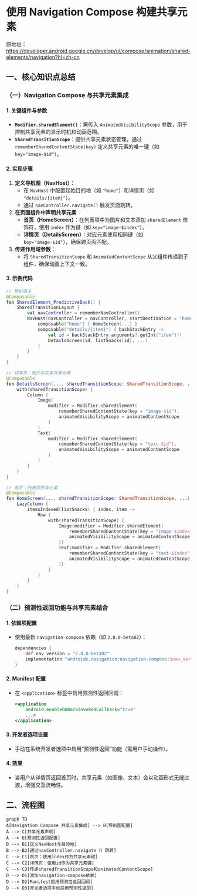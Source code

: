 
# 使用 Navigation Compose 构建共享元素

原地址：<https://developer.android.google.cn/develop/ui/compose/animation/shared-elements/navigation?hl=zh-cn>

## 一、核心知识点总结

### （一）Navigation Compose 与共享元素集成

#### 1. **关键组件与参数**

- **`Modifier.sharedElement()`**：需传入 `AnimatedVisibilityScope` 参数，用于控制共享元素的显示时机和动画范围。
- **`SharedTransitionScope`**：提供共享元素状态管理，通过 `rememberSharedContentState(key)` 定义共享元素的唯一键（如 `key="image-$id"`）。

#### 2. **实现步骤**

1. **定义导航图（NavHost）**：
   - 在 `NavHost` 中配置起始目的地（如 `"home"`）和详情页（如 `"details/{item}"`）。
   - 通过 `navController.navigate()` 触发页面跳转。
2. **在页面组件中声明共享元素**：
   - **首页（HomeScreen）**：在列表项中为图片和文本添加 `sharedElement` 修饰符，使用 `index` 作为键（如 `key="image-$index"`）。
   - **详情页（DetailsScreen）**：对应元素使用相同键（如 `key="image-$id"`），确保跨页面匹配。
3. **传递作用域参数**：
   - 将 `SharedTransitionScope` 和 `AnimatedContentScope` 从父组件传递到子组件，确保动画上下文一致。

#### 3. **示例代码**

```kotlin
// 导航宿主
@Composable
fun SharedElement_PredictiveBack() {
    SharedTransitionLayout {
        val navController = rememberNavController()
        NavHost(navController = navController, startDestination = "home") {
            composable("home") { HomeScreen(...) }
            composable("details/{item}") { backStackEntry ->
                val id = backStackEntry.arguments?.getInt("item")!!
                DetailsScreen(id, listSnacks[id], ...)
            }
        }
    }
}

// 详情页：图片和文本共享元素
@Composable
fun DetailsScreen(..., sharedTransitionScope: SharedTransitionScope, ...) {
    with(sharedTransitionScope) {
        Column {
            Image(
                modifier = Modifier.sharedElement(
                    rememberSharedContentState(key = "image-$id"),
                    animatedVisibilityScope = animatedContentScope
                )
            )
            Text(
                modifier = Modifier.sharedElement(
                    rememberSharedContentState(key = "text-$id"),
                    animatedVisibilityScope = animatedContentScope
                )
            )
        }
    }
}

// 首页：列表项共享元素
@Composable
fun HomeScreen(..., sharedTransitionScope: SharedTransitionScope, ...) {
    LazyColumn {
        itemsIndexed(listSnacks) { index, item ->
            Row {
                with(sharedTransitionScope) {
                    Image(modifier = Modifier.sharedElement(
                        rememberSharedContentState(key = "image-$index"),
                        animatedVisibilityScope = animatedContentScope
                    ))
                    Text(modifier = Modifier.sharedElement(
                        rememberSharedContentState(key = "text-$index"),
                        animatedVisibilityScope = animatedContentScope
                    ))
                }
            }
        }
    }
}
```

### （二）预测性返回功能与共享元素结合

#### 1. **依赖项配置**

- 使用最新 `navigation-compose` 依赖（如 `2.8.0-beta02`）：

  ```gradle
  dependencies {
      def nav_version = "2.8.0-beta02"
      implementation "androidx.navigation:navigation-compose:$nav_version"
  }
  ```

#### 2. **Manifest 配置**

- 在 `<application>` 标签中启用预测性返回回调：

  ```xml
  <application
      android:enableOnBackInvokedCallback="true"
      ...>
  </application>
  ```

#### 3. **开发者选项设置**

- 手动在系统开发者选项中启用“预测性返回”功能（需用户手动操作）。

#### 4. **效果**

- 当用户从详情页返回首页时，共享元素（如图像、文本）会以动画形式无缝过渡，增强交互流畅性。

## 二、流程图

```mermaid
graph TD
A[Navigation Compose 共享元素集成] --> B[导航图配置]
A --> C[共享元素声明]
A --> D[预测性返回配置]
B --> B1[定义NavHost与目的地]
B --> B2[通过navController.navigate（）跳转]
C --> C1[首页：使用index作为共享元素键]
C --> C2[详情页：使用id作为共享元素键]
C --> C3[传递sharedTransitionScope和animatedContentScope]
D --> D1[添加navigation-compose依赖]
D --> D2[Manifest启用预测性返回回调]
D --> D3[开发者选项手动启用预测性返回]
```
